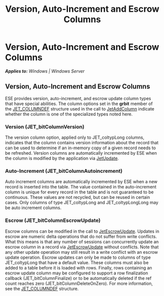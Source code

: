 ﻿---
title: Version, Auto-Increment and Escrow Columns
TOCTitle: Version, Auto-Increment and Escrow Columns
ms:assetid: b12724a4-6846-49a7-9223-43895f91427e
ms:mtpsurl: https://msdn.microsoft.com/library/Gg294059(v=EXCHG.10)
ms:contentKeyID: 32765674
ms.date: 04/11/2016
ms.topic: article
---

# Version, Auto-Increment and Escrow Columns


_**Applies to:** Windows | Windows Server_

## Version, Auto-Increment and Escrow Columns

ESE provides version, auto-increment, and escrow update column types that have special abilities. The column options set in the **grbit** member of the [JET_COLUMNDEF](gg294130\(v=exchg.10\).md) structure used in the call to [JetAddColumn](gg294122\(v=exchg.10\).md) indicate whether the column is one of the specialized types noted here.

### Version (JET_bitColumnVersion)

The version column option, applied only to JET_coltypLong columns, indicates that the column contains version information about the record that can be used to determine if an in-memory copy of a given record needs to be refreshed. Version columns are automatically incremented by ESE when the column is modified by the application via [JetUpdate](gg269288\(v=exchg.10\).md).

### Auto-Increment (JET_bitColumnAutoincrement)

Auto increment columns are automatically incremented by ESE when a new record is inserted into the table. The value contained in the auto-increment column is unique for every record in the table and is not guaranteed to be continuous. These values are not recycled, but can be reused in certain cases. Only columns of type JET_coltypLong and JET_coltypLongLong may be auto increment columns.

### Escrow (JET_bitColumnEscrowUpdate)

Escrow columns can be modified in the call to [JetEscrowUpdate](gg294125\(v=exchg.10\).md). Updates in escrow are numeric delta operations that do not suffer from write conflicts. What this means is that any number of sessions can concurrently update an escrow column in a record via [JetEscrowUpdate](gg294125\(v=exchg.10\).md) without conflicts. Note that any other update operation may still result in a write conflict with an escrow update operation. Escrow updates can only be made to columns of type JET_coltypLong that have a default value. These columns must also be added to a table before it is loaded with rows. Finally, rows containing an escrow update column may be configured to support a row finalization callback (JET_bitColumnFinalize) or to be automatically deleted if the ref count reaches zero (JET_bitColumnDeleteOnZero). For more information, see the [JET_COLUMNDEF](gg294130\(v=exchg.10\).md) structure.

